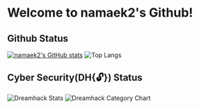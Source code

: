 # Welcome to namaek2's Github!
## Github Status
[![namaek2's GitHub stats](https://github-readme-stats.vercel.app/api?username=namaek2&hide=contribs&count_private=true&show_icons=true&&theme=cobalt
)](https://github.com/namaek2/github-readme-stats)
![Top Langs](https://github-readme-stats.vercel.app/api/top-langs/?username=namaek2&layout=compact&theme=cobalt)
## Cyber Security(DH{🔓}) Status
![Dreamhack Stats](https://dreamhack-readme-stats.vercel.app/api/stats?username=namaek2) ![Dreamhack Category Chart](https://dreamhack-readme-stats.vercel.app/api/most-solved?username=namaek2)

